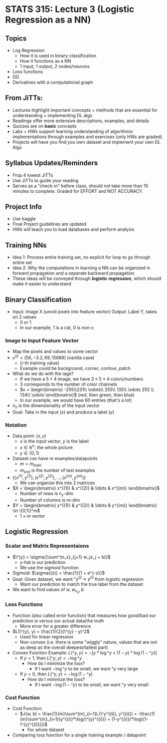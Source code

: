 # STATS 315: Lecture 3 (Logistic Regression as a NN)

## Topics
* Log Regression
    * How it is used in binary classification
    * How it functions as a NN
    * 1 input, 1 output, 2 nodes/neurons
* Loss functions
* GD
* Derivatives with a computational graph

## From JiTTs:
* Lectures highlight important concepts + methods that are essential for understanding + implementing DL algs
* Readings offer more extensive descriptions, examples, and details
* Quizzes are on **basic** concepts
* Labs + HWs support learning understanding of algorithmic implementations through examples and exercises (only HWs are graded)
* Projects will have you find you own dataset and implement your own DL Algs

## Syllabus Updates/Reminders
* Frop 4 lowest JiTTs
* Use JiTTs to guide your reading
* Serves as a "check-in" before class, should not take more than 10 minutes to complete. Graded for EFFORT and NOT ACCURACY.

## Project Info
* Use kaggle
* Final Project guidelines are updated
* HWs will teach you to load databases and perform analysis

## Training NNs
* Idea 1: Process entire training set, no explicit for loop to go through entire set
* Idea 2: Why the computations in learning a NN can be organized in forward propagation and a separate backward propagation
* These ideas will be conveyed through **logistic regression**, which should make it easier to understand

## Binary Classification
* Input: Image X (unroll pixels into feature vector)
Output: Label Y, takes on 2 values
    * 0 or 1
    * In our example, 1 is a cat, 0 is non-c
    
### Image to Input Feature Vector
* Map the pixels and values to some vector
* $x^{(i)} = [56, -3.2, 69, 15689]$ (vanilla case)
    * ($i$-th training value)
    * Example could be background, corner, contour, patch
* What do we do with the iage?
    * If we have a $5 \times 4$ image, we have $3 
    \times 5 \times 4$ colors/numbers
    * $3$ corresponds to the number of color channels
    * $x = \begin{bmatrix} -255\\231\\ \vdots\\ 255\\ 135\\ \vdots 255 \\ 134\\ \vdots \end{bmatrix}$ (red, then green, then blue)
    * In our example, we would have 60 entries (that's a lot)
* $n_x$ is the dimensionality of the input vector
* Goal: Take in the input ($x$) and produce a label ($y$)

### Notation
* Data point: $(x, y)$
    * $x$ is the input vector, $y$ is the label
    * $x \in \mathbb{R}^n$; the whole picture
    * $y \in \{0 , 1\}$
* Dataset can have $m$ examples/datapoints
    * $m = m_{train}$
    * $m_{test}$ is the number of test examples
* $\{(x^{(1)}, y^{(1)}), (x^{(2)}, y^{(2)}), \ldots, (x^{(m)}, y^{(m)}) \}$
    * We can organize this into 2 matrices
* $X = \begin{bmatrix} x^{(1)} & x^{(2)} & \ldots & x^{(m)} \end{bmatrix}$ 
    * Number of rows is $n_x$-dim
    * Number of columns is $m$-dim
* $Y = \begin{bmatrix} y^{(1)} & y^{(2)} & \ldots & y^{(m)} \end{bmatrix} \in \{0,1\}^m$ 
    * $1 \times m$ vector

## Logistic Regression

### Scalar and Matrix Representaions
* $\^{y} = \sigma{(\sum^{n_x}_{j=1} w_jx_j + b)}$
    * y-hat is our prediction
    * We use the sigmoid function
* Sigmoid: $\sigma{(z)} = \frac{1}{1 + e^{-z}}$
* Goal: Given dataset, we want $\^{y}^{(i)} \approx y^{(i)}$ from logistic regression
    * Want our prediction to match the true label from the dataset 
* We want to find values of $w, w_{n_x}, b$ 

### Loss Functions
* Function (also called error function) that measures how good/bad our prediction is versus our actual data/the truth
    * More error for a greater difference
* $L(\^{y}, y) = \frac{1}{2}(\^{y} - y)^2$ 
    * Used for linear regression
    * Non-convex (i.e. there is some "wiggly" nature, values that are not as deep as the overall deepest/tallest part)
* Convex Function Example: $L(\^{y}, y) = -[y*\log{\^{y}} + (1-y)*\log{(1-\^{y})}]$
    * If $y = 1$, then $L(\^{y}, y) = -\log{\^{y}}$
         * How do I minimize the loss?
            * If I want $-\log{\^{y}}$ to be small, we want $\^{y}$ very large
    * If $y = 0$, then $L(\^{y}, y) = -\log{(1 - \^{y})}$
         * How do I minimize the loss?
            * If I want $-\log{(1 - \^{y})}$ to be small, we want $\^{y}$ very small

### Cost Function
* Cost Function: 
    * $J(w, b) = \frac{1}{m}\sum^{m}_{i=1}L(\^y^{(i)}, y^{(i)}) = -\frac{1}{m}\sum^{m}_{i=1}(y^{(i)}*\log{\^{y}^{(i)}} + (1-y^{(i)})*\log{(1-\^{y}^{(i)})})$
        * For whole dataset
* Comparing loss function for a single training example / datapoint